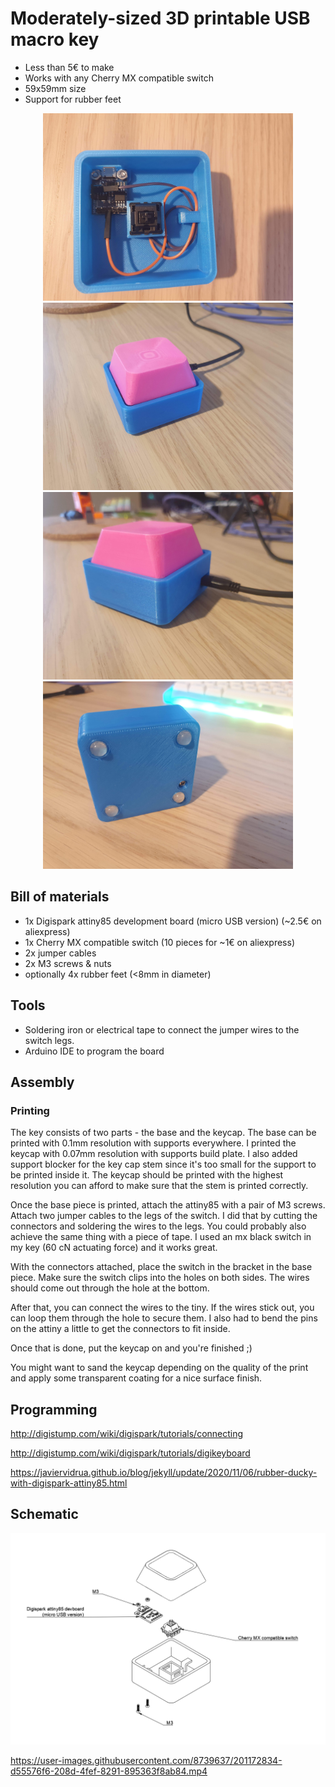 # Moderately-sized 3D printable USB macro key

- Less than 5€ to make
- Works with any Cherry MX compatible switch
- 59x59mm size
- Support for rubber feet

<p align="middle">
  <img src="./assets/top_view.jpg" width="400" />
  <img src="./assets/side_view.jpg" width="400" />
  <img src="./assets/side_view2.jpg" width="400" />
  <img src="./assets/bottom_view.jpg" width="400" />
</p>

## Bill of materials

- 1x Digispark attiny85 development board (micro USB version) (~2.5€ on aliexpress)
- 1x Cherry MX compatible switch (10 pieces for ~1€ on aliexpress)
- 2x jumper cables
- 2x M3 screws & nuts
- optionally 4x rubber feet (<8mm in diameter)

## Tools

- Soldering iron or electrical tape to connect the jumper wires to the switch legs.
- Arduino IDE to program the board

## Assembly

### Printing

The key consists of two parts - the base and the keycap.
The base can be printed with 0.1mm resolution with supports everywhere.
I printed the keycap with 0.07mm resolution with supports build plate. I also added support blocker for the key cap stem since it's too small for the support to be printed inside it. The keycap should be printed with the highest resolution you can afford to make sure that the stem is printed correctly.

Once the base piece is printed, attach the attiny85 with a pair of M3 screws. Attach two jumper cables to the legs of the switch. I did that by cutting the connectors and soldering the wires to the legs. You could probably also achieve the same thing with a piece of tape. I used an mx black switch in my key (60 cN actuating force) and it works great.

With the connectors attached, place the switch in the bracket in the base piece. Make sure the switch clips into the holes on both sides.
The wires should come out through the hole at the bottom.

After that, you can connect the wires to the tiny. If the wires stick out, you can loop them through the hole to secure them.
I also had to bend the pins on the attiny a little to get the connectors to fit inside.

Once that is done, put the keycap on and you're finished ;)

You might want to sand the keycap depending on the quality of the print and apply some transparent coating for a nice surface finish.

## Programming

http://digistump.com/wiki/digispark/tutorials/connecting

http://digistump.com/wiki/digispark/tutorials/digikeyboard

https://javiervidrua.github.io/blog/jekyll/update/2020/11/06/rubber-ducky-with-digispark-attiny85.html

## Schematic

![](./assets/schematic.png)

https://user-images.githubusercontent.com/8739637/201172834-d55576f6-208d-4fef-8291-895363f8ab84.mp4

